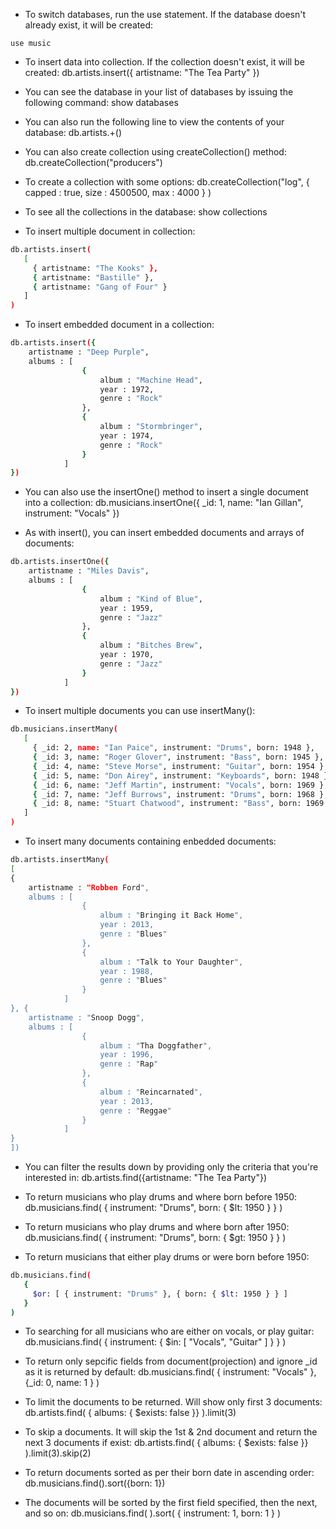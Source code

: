 - To switch databases, run the use statement. If the database doesn't already exist, it will be created:
```
use music
```
-  To insert data into collection. If the collection doesn't exist, it will be created:
		db.artists.insert({ artistname: "The Tea Party" })

-  You can see the database in your list of databases by issuing the following command:
		show databases

- You can also run the following line to view the contents of your database:
		db.artists.+()

- You can also create collection using createCollection() method:
		db.createCollection("producers")

- To create a collection with some options:
		db.createCollection("log", { capped : true, size : 4500500, max : 4000 } )

- To see all the collections in the database:
		show collections

- To insert multiple document in collection:
```sh
db.artists.insert(
   [
     { artistname: "The Kooks" },
     { artistname: "Bastille" },
     { artistname: "Gang of Four" }
   ]
)
```

- To insert embedded document in a collection:
```sh
db.artists.insert({
    artistname : "Deep Purple",
    albums : [
                {
                    album : "Machine Head",
                    year : 1972,
                    genre : "Rock"
                }, 
                {
                    album : "Stormbringer",
                    year : 1974,
                    genre : "Rock"
                }
            ]
})
```

- You can also use the insertOne() method to insert a single document into a collection:
		db.musicians.insertOne({ _id: 1, name: "Ian Gillan", instrument: "Vocals" })

- As with insert(), you can insert embedded documents and arrays of documents:
```sh
db.artists.insertOne({
    artistname : "Miles Davis",
    albums : [
                {
                    album : "Kind of Blue",
                    year : 1959,
                    genre : "Jazz"
                }, 
                {
                    album : "Bitches Brew",
                    year : 1970,
                    genre : "Jazz"
                }
            ]
})
```

- To insert multiple documents you can use insertMany():
```sh
db.musicians.insertMany(
   [
     { _id: 2, name: "Ian Paice", instrument: "Drums", born: 1948 },
     { _id: 3, name: "Roger Glover", instrument: "Bass", born: 1945 },
     { _id: 4, name: "Steve Morse", instrument: "Guitar", born: 1954 },
     { _id: 5, name: "Don Airey", instrument: "Keyboards", born: 1948 },
     { _id: 6, name: "Jeff Martin", instrument: "Vocals", born: 1969 },
     { _id: 7, name: "Jeff Burrows", instrument: "Drums", born: 1968 },
     { _id: 8, name: "Stuart Chatwood", instrument: "Bass", born: 1969 },
   ]
)
```

- To insert many documents containing enbedded documents:
```sh
db.artists.insertMany(
[
{
    artistname : "Robben Ford",
    albums : [
                {
                    album : "Bringing it Back Home",
                    year : 2013,
                    genre : "Blues"
                }, 
                {
                    album : "Talk to Your Daughter",
                    year : 1988,
                    genre : "Blues"
                }
            ]
}, {
    artistname : "Snoop Dogg",
    albums : [
                {
                    album : "Tha Doggfather",
                    year : 1996,
                    genre : "Rap"
                }, 
                {
                    album : "Reincarnated",
                    year : 2013,
                    genre : "Reggae"
                }
            ]
}
])
```

- You can filter the results down by providing only the criteria that you're interested in:
		db.artists.find({artistname: "The Tea Party"})

- To return musicians who play drums and where born before 1950:
		db.musicians.find( { instrument: "Drums", born: { $lt: 1950 } } )

- To return musicians who play drums and where born after 1950:
		db.musicians.find( { instrument: "Drums", born: { $gt: 1950 } } )

- To return musicians that either play drums or were born before 1950:
```sh
db.musicians.find(
   {
     $or: [ { instrument: "Drums" }, { born: { $lt: 1950 } } ]
   }
)
```

- To searching for all musicians who are either on vocals, or play guitar:	
		db.musicians.find( { instrument: { $in: [ "Vocals", "Guitar" ] } } )

- To return only sepcific fields from document(projection) and ignore _id as it is returned by default:
		db.musicians.find( { instrument: "Vocals" }, {_id: 0,  name: 1 } )

- To limit the documents to be returned. Will show only first 3 documents:
		db.artists.find( { albums: { $exists: false }} ).limit(3)

- To skip a documents. It will skip the 1st & 2nd document and return the next 3 documents if exist:
		db.artists.find( { albums: { $exists: false }} ).limit(3).skip(2)

- To return documents sorted as per their born date in ascending order:
		db.musicians.find().sort({born: 1})

- The documents will be sorted by the first field specified, then the next, and so on:
		db.musicians.find( ).sort( { instrument: 1, born: 1 } )